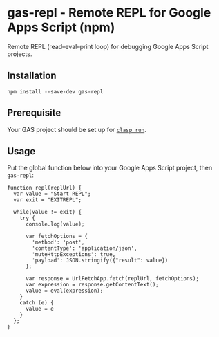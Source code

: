 # gas-repl - Remote REPL for Google Apps Script (npm)

Remote REPL (read–eval–print loop) for debugging Google Apps Script projects.

## Installation

```
npm install --save-dev gas-repl
```

## Prerequisite

Your GAS project should be set up for [`clasp run`](https://github.com/google/clasp/blob/master/docs/run.md).

## Usage

Put the global function below into your Google Apps Script project, then `gas-repl`:

```
function repl(replUrl) {
  var value = "Start REPL";
  var exit = "EXITREPL";

  while(value != exit) {
    try {
      console.log(value);

      var fetchOptions = {
        'method': 'post',
        'contentType': 'application/json',
        'muteHttpExceptions': true,
        'payload': JSON.stringify({"result": value})
      };

      var response = UrlFetchApp.fetch(replUrl, fetchOptions);
      var expression = response.getContentText();
      value = eval(expression);
    }
    catch (e) {
      value = e
    }
  };
}
```
